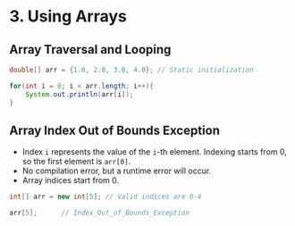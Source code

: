 # 3. Using Arrays

## Array Traversal and Looping

```java
double[] arr = {1.0, 2.0, 3.0, 4.0}; // Static initialization

for(int i = 0; i < arr.length; i++){
    System.out.println(arr[i]);
}
```



## Array Index Out of Bounds Exception

- Index `i` represents the value of the `i`-th element. Indexing starts from 0, so the first element is `arr[0]`.
- No compilation error, but a runtime error will occur.
- Array indices start from 0.

```java
int[] arr = new int[5]; // Valid indices are 0-4

arr[5];      // Index_Out_of_Bounds_Exception
```